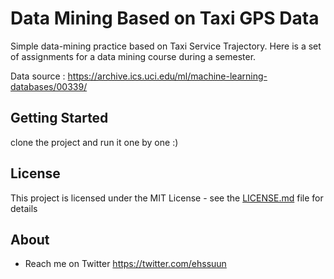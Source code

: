 # Data Mining Based on Taxi GPS Data


Simple data-mining practice based on Taxi Service Trajectory.
Here is a set of assignments for a data mining course during a semester.

Data source : https://archive.ics.uci.edu/ml/machine-learning-databases/00339/

## Getting Started
clone the project and run it one by one :)

## License

This project is licensed under the MIT License - see the [LICENSE.md](LICENSE.md) file for details

## About

* Reach me on Twitter https://twitter.com/ehssuun
